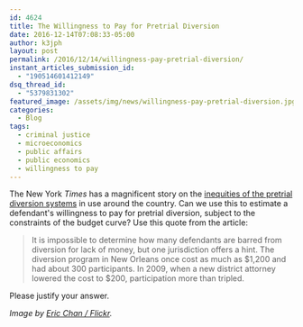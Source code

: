 ```yaml
---
id: 4624
title: The Willingness to Pay for Pretrial Diversion
date: 2016-12-14T07:08:33-05:00
author: k3jph
layout: post
permalink: /2016/12/14/willingness-pay-pretrial-diversion/
instant_articles_submission_id:
  - "190514601412149"
dsq_thread_id:
  - "5379831302"
featured_image: /assets/img/news/willingness-pay-pretrial-diversion.jpg
categories:
  - Blog
tags:
  - criminal justice
  - microeconomics
  - public affairs
  - public economics
  - willingness to pay
---
```

The New York _Times_ has a magnificent story on the [inequities of
the pretrial diversion
systems](http://www.nytimes.com/2016/12/12/us/crime-criminal-justice-reform-diversion.html)
in use around the country.  Can we use this to estimate a defendant's
willingness to pay for pretrial diversion, subject to the constraints
of the budget curve?  Use this quote from the article:

> It is impossible to determine how many defendants are barred from
diversion for lack of money, but one jurisdiction offers a hint.
The diversion program in New Orleans once cost as much as $1,200
and had about 300 participants. In 2009, when a new district attorney
lowered the cost to $200, participation more than tripled.

Please justify your answer.

_Image by [Eric Chan /
Flickr](https://www.flickr.com/photos/maveric2003/96150342)._
